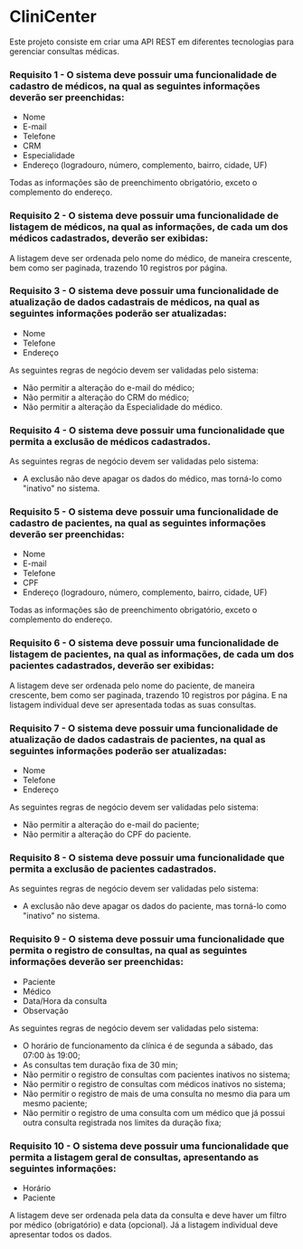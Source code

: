 # CliniCenter
Este projeto consiste em criar uma API REST em diferentes tecnologias para gerenciar consultas médicas.

### Requisito 1 - O sistema deve possuir uma funcionalidade de cadastro de médicos, na qual as seguintes informações deverão ser preenchidas:
* Nome
* E-mail
* Telefone
* CRM
* Especialidade
* Endereço (logradouro, número, complemento, bairro, cidade, UF)

Todas as informações são de preenchimento obrigatório, exceto o complemento do endereço.

### Requisito 2 - O sistema deve possuir uma funcionalidade de listagem de médicos, na qual as informações, de cada um dos médicos cadastrados, deverão ser exibidas:

A listagem deve ser ordenada pelo nome do médico, de maneira crescente, bem como ser paginada, trazendo 10 registros por página.

### Requisito 3 - O sistema deve possuir uma funcionalidade de atualização de dados cadastrais de médicos, na qual as seguintes informações poderão ser atualizadas:
* Nome
* Telefone
* Endereço

As seguintes regras de negócio devem ser validadas pelo sistema:
* Não permitir a alteração do e-mail do médico;
* Não permitir a alteração do CRM do médico;
* Não permitir a alteração da Especialidade do médico.

### Requisito 4 - O sistema deve possuir uma funcionalidade que permita a exclusão de médicos cadastrados.

As seguintes regras de negócio devem ser validadas pelo sistema:
* A exclusão não deve apagar os dados do médico, mas torná-lo como "inativo" no sistema.

### Requisito 5 - O sistema deve possuir uma funcionalidade de cadastro de pacientes, na qual as seguintes informações deverão ser preenchidas:
* Nome
* E-mail
* Telefone
* CPF
* Endereço (logradouro, número, complemento, bairro, cidade, UF)

Todas as informações são de preenchimento obrigatório, exceto o complemento do endereço.

### Requisito 6 - O sistema deve possuir uma funcionalidade de listagem de pacientes, na qual as informações, de cada um dos pacientes cadastrados, deverão ser exibidas:

A listagem deve ser ordenada pelo nome do paciente, de maneira crescente, bem como ser paginada, trazendo 10 registros por página. E na listagem individual deve ser apresentada todas as suas consultas. 

### Requisito 7 - O sistema deve possuir uma funcionalidade de atualização de dados cadastrais de pacientes, na qual as seguintes informações poderão ser atualizadas:
* Nome
* Telefone
* Endereço

As seguintes regras de negócio devem ser validadas pelo sistema:
* Não permitir a alteração do e-mail do paciente;
* Não permitir a alteração do CPF do paciente.

### Requisito 8 - O sistema deve possuir uma funcionalidade que permita a exclusão de pacientes cadastrados.

As seguintes regras de negócio devem ser validadas pelo sistema:
* A exclusão não deve apagar os dados do paciente, mas torná-lo como "inativo" no sistema.

### Requisito 9 - O sistema deve possuir uma funcionalidade que permita o registro de consultas, na qual as seguintes informações deverão ser preenchidas:
* Paciente
* Médico
* Data/Hora da consulta
* Observação

As seguintes regras de negócio devem ser validadas pelo sistema:
* O horário de funcionamento da clínica é de segunda a sábado, das 07:00 às 19:00;
* As consultas tem duração fixa de 30 min;
* Não permitir o registro de consultas com pacientes inativos no sistema;
* Não permitir o registro de consultas com médicos inativos no sistema;
* Não permitir o registro de mais de uma consulta no mesmo dia para um mesmo paciente;
* Não permitir o registro de uma consulta com um médico que já possui outra consulta registrada nos limites da duração fixa;

### Requisito 10 - O sistema deve possuir uma funcionalidade que permita a listagem geral de consultas, apresentando as seguintes informações:
* Horário
* Paciente

A listagem deve ser ordenada pela data da consulta e deve haver um filtro por médico (obrigatório) e data (opcional). Já a listagem individual deve apresentar todos os dados.

